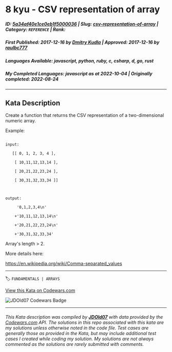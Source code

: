 # 8 kyu - CSV representation of array

##### **ID**: [5a34af40e1ce0eb1f5000036](https://www.codewars.com/kata/5a34af40e1ce0eb1f5000036) | **Slug**: [csv-representation-of-array](https://www.codewars.com/kata/5a34af40e1ce0eb1f5000036) | **Category**: `REFERENCE` | **Rank**: <span style="color:white">8 kyu</span>

##### **First Published**: 2017-12-16 ***by*** [Dmitry Kudla](https://www.codewars.com/users/Dmitry%20Kudla) | **Approved**: 2017-12-16 ***by*** [raulbc777](https://www.codewars.com/users/raulbc777)

##### **Languages Available**: javascript, python, ruby, c, csharp, d, go, rust

##### **My Completed Languages**: javascript ***as at*** 2022-10-04 | **Originally completed**: 2022-08-24

---

## Kata Description


Create a function that returns the CSV representation of a two-dimensional numeric array.



Example: 

```

input:

   [[ 0, 1, 2, 3, 4 ],

    [ 10,11,12,13,14 ],

    [ 20,21,22,23,24 ],

    [ 30,31,32,33,34 ]] 

    

output:

     '0,1,2,3,4\n'

    +'10,11,12,13,14\n'

    +'20,21,22,23,24\n'

    +'30,31,32,33,34'

```

Array's length > 2.



More details here:

https://en.wikipedia.org/wiki/Comma-separated_values

---


🏷 `FUNDAMENTALS | ARRAYS`


[View this Kata on Codewars.com](https://www.codewars.com/kata/5a34af40e1ce0eb1f5000036)

![](https://www.codewars.com/users/jdold07/badges/large "JDOld07 Codewars Badge")

---

###### *This Kata description was compiled by [**JDOld07**](https://tpstech.dev) with data provided by the [Codewars.com](https://www.codewars.com) API.  The solutions in this repo associated with this kata are my solutions unless otherwise noted in the code file.  Test cases are generally those as provided in the Kata, but may include additional test cases I created while coding my solution.  My solutions are not always commented as the solutions are rarely submitted with comments.*

